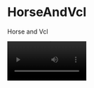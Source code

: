 # HorseAndVcl
Horse and Vcl

<video src='[https://drive.google.com/file/d/19qRGqe56gMWQbzJ2nflGf2mg5JaXupOg/view?usp=drive_link]' width=180/>


